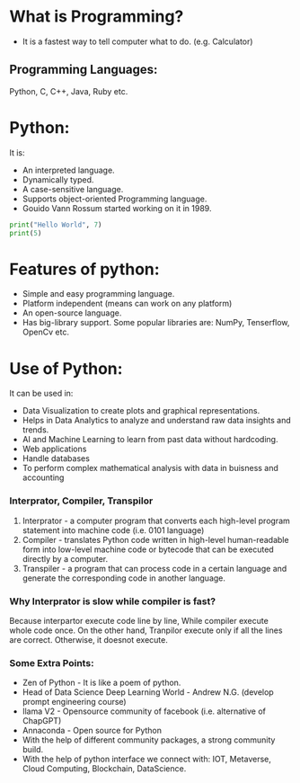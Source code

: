 # What is Programming?
* It is a fastest way to tell computer what to do. (e.g. Calculator)

## Programming Languages: 
Python, C, C++, Java, Ruby etc.

# Python:
It is:
*  An interpreted language.
* Dynamically typed.
* A case-sensitive language. 
* Supports object-oriented Programming language.
* Gouido Vann Rossum started working on it in 1989.

``` python
print("Hello World", 7)
print(5)
```

# Features of python:
* Simple and easy programming language.
* Platform independent (means can work on any platform)
* An open-source language.
* Has big-library support. Some popular libraries are: NumPy, Tenserflow, OpenCv etc.

# Use of Python:
It can be used in: 
* Data Visualization to create plots and graphical representations.
* Helps in Data Analytics to analyze and understand raw data insights and trends.
* AI and Machine Learning to learn from past data without hardcoding.
* Web applications
* Handle databases
* To perform complex mathematical analysis with data in buisness and accounting

### Interprator, Compiler, Transpilor
1. Interprator - a computer program that converts each high-level program statement into machine code (i.e. 0101 language)
2. Compiler - translates Python code written in high-level human-readable form into low-level machine code or bytecode that can be executed directly by a computer.
3. Transpiler - a program that can process code in a certain language and generate the corresponding code in another language.

### Why Interprator is slow while compiler is fast?
Because interpartor execute code line by line, While compiler execute whole code once. 
On the other hand, Tranpilor execute only if all the lines are correct. Otherwise, it doesnot execute. 

### Some Extra Points:
* Zen of Python - It is like a poem of python.
* Head of Data Science Deep Learning World - Andrew N.G. (develop prompt engineering course)
* llama V2 - Opensource community of facebook (i.e. alternative of ChapGPT)
* Annaconda - Open source for Python
* With the help of different community packages, a strong community build.
* With the help of python interface we connect with: IOT, Metaverse, Cloud Computing, Blockchain, DataScience. 